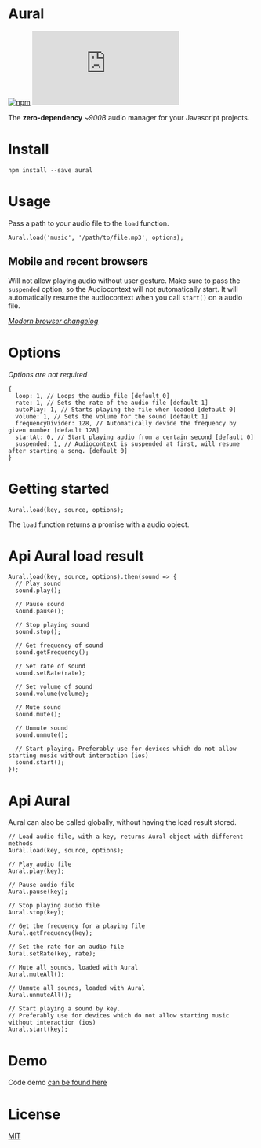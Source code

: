 # Aural
[![npm](https://img.shields.io/npm/v/aural.svg)](http://npm.im/aural)
[![gzip size](http://img.badgesize.io/https://unpkg.com/aural/dist/index.js?compression=gzip)](https://unpkg.com/aural/dist/index.js)

The __zero-dependency__ ~_900B_ audio manager for your Javascript projects.

# Install

```
npm install --save aural
```

# Usage

Pass a path to your audio file to the `load` function.

```
Aural.load('music', '/path/to/file.mp3', options);
```

## Mobile and recent browsers
Will not allow playing audio without user gesture. Make sure to pass the `suspended` option, so the Audiocontext will not automatically start.
It will automatically resume the audiocontext when you call `start()` on a audio file.

[_Modern browser changelog_](https://developers.google.com/web/updates/2017/09/autoplay-policy-changes#webaudio)

# Options

_Options are not required_

```
{
  loop: 1, // Loops the audio file [default 0]
  rate: 1, // Sets the rate of the audio file [default 1]
  autoPlay: 1, // Starts playing the file when loaded [default 0]
  volume: 1, // Sets the volume for the sound [default 1]
  frequencyDivider: 128, // Automatically devide the frequency by given number [default 128]
  startAt: 0, // Start playing audio from a certain second [default 0]
  suspended: 1, // Audiocontext is suspended at first, will resume after starting a song. [default 0]
}
```

# Getting started
`Aural.load(key, source, options);`

The `load` function returns a promise with a audio object.

# Api Aural load result
```
Aural.load(key, source, options).then(sound => {
  // Play sound
  sound.play();

  // Pause sound
  sound.pause();

  // Stop playing sound
  sound.stop();

  // Get frequency of sound
  sound.getFrequency();

  // Set rate of sound
  sound.setRate(rate);
  
  // Set volume of sound
  sound.volume(volume);

  // Mute sound
  sound.mute();

  // Unmute sound
  sound.unmute();

  // Start playing. Preferably use for devices which do not allow starting music without interaction (ios)
  sound.start();
});
```

# Api Aural

Aural can also be called globally, without having the load result stored.

```
// Load audio file, with a key, returns Aural object with different methods
Aural.load(key, source, options);

// Play audio file
Aural.play(key);

// Pause audio file
Aural.pause(key);

// Stop playing audio file
Aural.stop(key);

// Get the frequency for a playing file
Aural.getFrequency(key);

// Set the rate for an audio file
Aural.setRate(key, rate);

// Mute all sounds, loaded with Aural
Aural.muteAll();

// Unmute all sounds, loaded with Aural
Aural.unmuteAll();

// Start playing a sound by key.
// Preferably use for devices which do not allow starting music without interaction (ios)
Aural.start(key);
```

# Demo
Code demo [can be found here](https://stackblitz.com/edit/aural)

# License

[MIT](https://oss.ninja/mit/mjanssen/)
